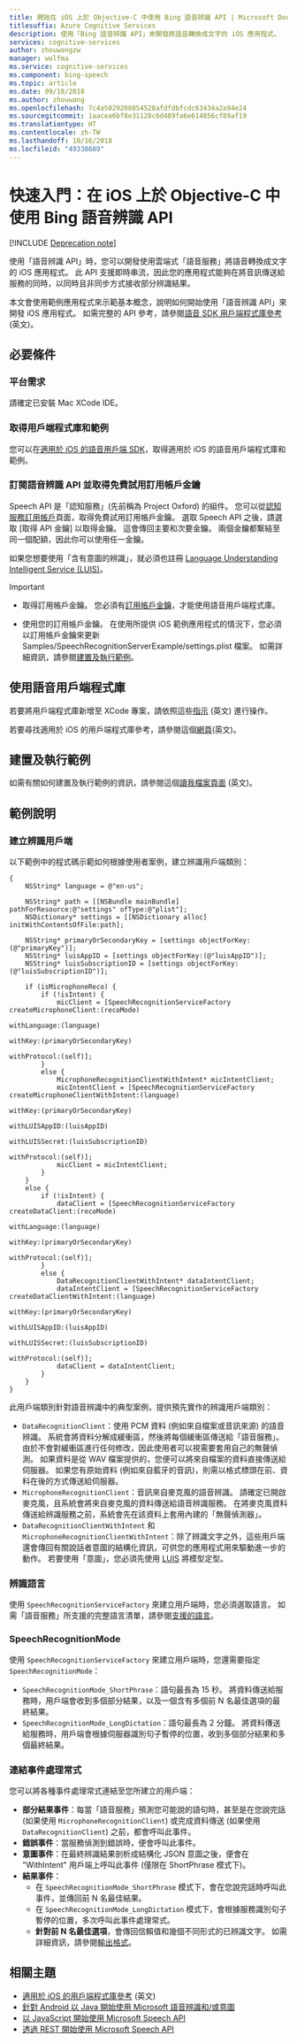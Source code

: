 ```yaml
---
title: 開始在 iOS 上於 Objective-C 中使用 Bing 語音辨識 API | Microsoft Docs
titlesuffix: Azure Cognitive Services
description: 使用「Bing 語音辨識 API」來開發將語音轉換成文字的 iOS 應用程式。
services: cognitive-services
author: zhouwangzw
manager: wolfma
ms.service: cognitive-services
ms.component: bing-speech
ms.topic: article
ms.date: 09/18/2018
ms.author: zhouwang
ms.openlocfilehash: 7c4a5029208854528afdfdbfcdc63434a2a94e24
ms.sourcegitcommit: 1aacea6bf8e31128c6d489fa6e614856cf89af19
ms.translationtype: HT
ms.contentlocale: zh-TW
ms.lasthandoff: 10/16/2018
ms.locfileid: "49338689"
---
```

# <a name="quickstart-use-the-bing-speech-recognition-api-in-objective-c-on-ios"></a>快速入門：在 iOS 上於 Objective-C 中使用 Bing 語音辨識 API

[!INCLUDE [Deprecation note](../../../../includes/cognitive-services-bing-speech-api-deprecation-note.md)]

使用「語音辨識 API」時，您可以開發使用雲端式「語音服務」將語音轉換成文字的 iOS 應用程式。 此 API 支援即時串流，因此您的應用程式能夠在將音訊傳送給服務的同時，以同時且非同步方式接收部分辨識結果。

本文會使用範例應用程式來示範基本概念，說明如何開始使用「語音辨識 API」來開發 iOS 應用程式。 如需完整的 API 參考，請參閱[語音 SDK 用戶端程式庫參考](https://cdn.rawgit.com/Microsoft/Cognitive-Speech-STT-iOS/master/com.Microsoft.SpeechSDK-1_0-for-iOS.docset/Contents/Resources/Documents/index.html) \(英文\)。

## <a name="prerequisites"></a>必要條件

### <a name="platform-requirements"></a>平台需求

請確定已安裝 Mac XCode IDE。

### <a name="get-the-client-library-and-examples"></a>取得用戶端程式庫和範例

您可以在[適用於 iOS 的語音用戶端 SDK](https://github.com/microsoft/cognitive-speech-stt-ios)，取得適用於 iOS 的語音用戶端程式庫和範例。

### <a name="subscribe-to-the-speech-recognition-api-and-get-a-free-trial-subscription-key"></a>訂閱語音辨識 API 並取得免費試用訂用帳戶金鑰

Speech API 是「認知服務」(先前稱為 Project Oxford) 的組件。 您可以從[認知服務訂用帳戶](https://azure.microsoft.com/try/cognitive-services/)頁面，取得免費試用訂用帳戶金鑰。 選取 Speech API 之後，請選取 [取得 API 金鑰] 以取得金鑰。 這會傳回主要和次要金鑰。 兩個金鑰都繫結至同一個配額，因此你可以使用任一金鑰。

如果您想要使用「含有意圖的辨識」，就必須也註冊 [Language Understanding Intelligent Service (LUIS)](https://azure.microsoft.com/services/cognitive-services/language-understanding-intelligent-service/)。

> [!IMPORTANT]
> * 取得訂用帳戶金鑰。 您必須有[訂用帳戶金鑰](https://azure.microsoft.com/try/cognitive-services/)，才能使用語音用戶端程式庫。
>
> * 使用您的訂用帳戶金鑰。 在使用所提供 iOS 範例應用程式的情況下，您必須以訂用帳戶金鑰來更新 Samples/SpeechRecognitionServerExample/settings.plist 檔案。 如需詳細資訊，請參閱[建置及執行範例](#build-and-run-samples)。

## <a name="use-the-speech-client-library"></a>使用語音用戶端程式庫

若要將用戶端程式庫新增至 XCode 專案，請依照這些[指示](https://github.com/Azure-Samples/Cognitive-Speech-STT-iOS#the-client-library) \(英文\) 進行操作。

若要尋找適用於 iOS 的用戶端程式庫參考，請參閱這個[網頁](https://cdn.rawgit.com/Microsoft/Cognitive-Speech-STT-iOS/master/com.Microsoft.SpeechSDK-1_0-for-iOS.docset/Contents/Resources/Documents/index.html)(英文\)。

## <a name="build-and-run-samples"></a>建置及執行範例

如需有關如何建置及執行範例的資訊，請參閱這個[讀我檔案頁面](https://github.com/Azure-Samples/Cognitive-Speech-STT-iOS#the-sample) \(英文\)。

## <a name="samples-explained"></a>範例說明

### <a name="create-recognition-clients"></a>建立辨識用戶端

以下範例中的程式碼示範如何根據使用者案例，建立辨識用戶端類別：

```
{
    NSString* language = @"en-us";

    NSString* path = [[NSBundle mainBundle] pathForResource:@"settings" ofType:@"plist"];
    NSDictionary* settings = [[NSDictionary alloc] initWithContentsOfFile:path];

    NSString* primaryOrSecondaryKey = [settings objectForKey:(@"primaryKey")];
    NSString* luisAppID = [settings objectForKey:(@"luisAppID")];
    NSString* luisSubscriptionID = [settings objectForKey:(@"luisSubscriptionID")];

    if (isMicrophoneReco) {
        if (!isIntent) {
            micClient = [SpeechRecognitionServiceFactory createMicrophoneClient:(recoMode)
                                                                   withLanguage:(language)
                                                                        withKey:(primaryOrSecondaryKey)
                                                                   withProtocol:(self)];
        }
        else {
            MicrophoneRecognitionClientWithIntent* micIntentClient;
            micIntentClient = [SpeechRecognitionServiceFactory createMicrophoneClientWithIntent:(language)
                                                                                        withKey:(primaryOrSecondaryKey)
                                                                                  withLUISAppID:(luisAppID)
                                                                                 withLUISSecret:(luisSubscriptionID)
                                                                                   withProtocol:(self)];
            micClient = micIntentClient;
        }
    }
    else {
        if (!isIntent) {
            dataClient = [SpeechRecognitionServiceFactory createDataClient:(recoMode)
                                                              withLanguage:(language)
                                                                   withKey:(primaryOrSecondaryKey)
                                                              withProtocol:(self)];
        }
        else {
            DataRecognitionClientWithIntent* dataIntentClient;
            dataIntentClient = [SpeechRecognitionServiceFactory createDataClientWithIntent:(language)
                                                                                   withKey:(primaryOrSecondaryKey)
                                                                             withLUISAppID:(luisAppID)
                                                                            withLUISSecret:(luisSubscriptionID)
                                                                              withProtocol:(self)];
            dataClient = dataIntentClient;
        }
    }
}

```

此用戶端類別針對語音辨識中的典型案例，提供預先實作的辨識用戶端類別：

* `DataRecognitionClient`：使用 PCM 資料 (例如來自檔案或音訊來源) 的語音辨識。 系統會將資料分解成緩衝區，然後將每個緩衝區傳送給「語音服務」。 由於不會對緩衝區進行任何修改，因此使用者可以視需要套用自己的無聲偵測。 如果資料是從 WAV 檔案提供的，您便可以將來自檔案的資料直接傳送給伺服器。 如果您有原始資料 (例如來自藍牙的音訊)，則需以格式標頭在前、資料在後的方式傳送給伺服器。
* `MicrophoneRecognitionClient`：音訊來自麥克風的語音辨識。 請確定已開啟麥克風，且系統會將來自麥克風的資料傳送給語音辨識服務。 在將麥克風資料傳送給辨識服務之前，系統會先在該資料上套用內建的「無聲偵測器」。
* `DataRecognitionClientWithIntent` 和 `MicrophoneRecognitionClientWithIntent`：除了辨識文字之外，這些用戶端還會傳回有關說話者意圖的結構化資訊，可供您的應用程式用來驅動進一步的動作。 若要使用「意圖」，您必須先使用 [LUIS](https://azure.microsoft.com/services/cognitive-services/language-understanding-intelligent-service/) 將模型定型。

### <a name="recognition-language"></a>辨識語言

使用 `SpeechRecognitionServiceFactory` 來建立用戶端時，您必須選取語言。 如需「語音服務」所支援的完整語言清單，請參閱[支援的語言](../API-Reference-REST/supportedlanguages.md)。

### <a name="speechrecognitionmode"></a>SpeechRecognitionMode

使用 `SpeechRecognitionServiceFactory` 來建立用戶端時，您還需要指定 `SpeechRecognitionMode`：

* `SpeechRecognitionMode_ShortPhrase`：語句最長為 15 秒。 將資料傳送給服務時，用戶端會收到多個部分結果，以及一個含有多個前 N 名最佳選項的最終結果。
* `SpeechRecognitionMode_LongDictation`：語句最長為 2 分鐘。 將資料傳送給服務時，用戶端會根據伺服器識別句子暫停的位置，收到多個部分結果和多個最終結果。

### <a name="attach-event-handlers"></a>連結事件處理常式

您可以將各種事件處理常式連結至您所建立的用戶端：

* **部分結果事件**：每當「語音服務」預測您可能說的語句時，甚至是在您說完話 (如果使用 `MicrophoneRecognitionClient`) 或完成資料傳送 (如果使用 `DataRecognitionClient`) 之前，都會呼叫此事件。
* **錯誤事件**：當服務偵測到錯誤時，便會呼叫此事件。
* **意圖事件**：在最終辨識結果剖析成結構化 JSON 意圖之後，便會在 "WithIntent" 用戶端上呼叫此事件 (僅限在 ShortPhrase 模式下)。
* **結果事件**：
  * 在 `SpeechRecognitionMode_ShortPhrase` 模式下，會在您說完話時呼叫此事件，並傳回前 N 名最佳結果。
  * 在 `SpeechRecognitionMode_LongDictation` 模式下，會根據服務識別句子暫停的位置，多次呼叫此事件處理常式。
  * **針對前 N 名最佳選項**，會傳回信賴值和幾個不同形式的已辨識文字。 如需詳細資訊，請參閱[輸出格式](../Concepts.md#output-format)。

## <a name="related-topics"></a>相關主題

* [適用於 iOS 的用戶端程式庫參考](https://cdn.rawgit.com/Microsoft/Cognitive-Speech-STT-iOS/master/com.Microsoft.SpeechSDK-1_0-for-iOS.docset/Contents/Resources/Documents/index.html) \(英文\)
* [針對 Android 以 Java 開始使用 Microsoft 語音辨識和/或意圖](GetStartedJavaAndroid.md)
* [以 JavaScript 開始使用 Microsoft Speech API](GetStartedJSWebsockets.md)
* [透過 REST 開始使用 Microsoft Speech API](GetStartedREST.md)
